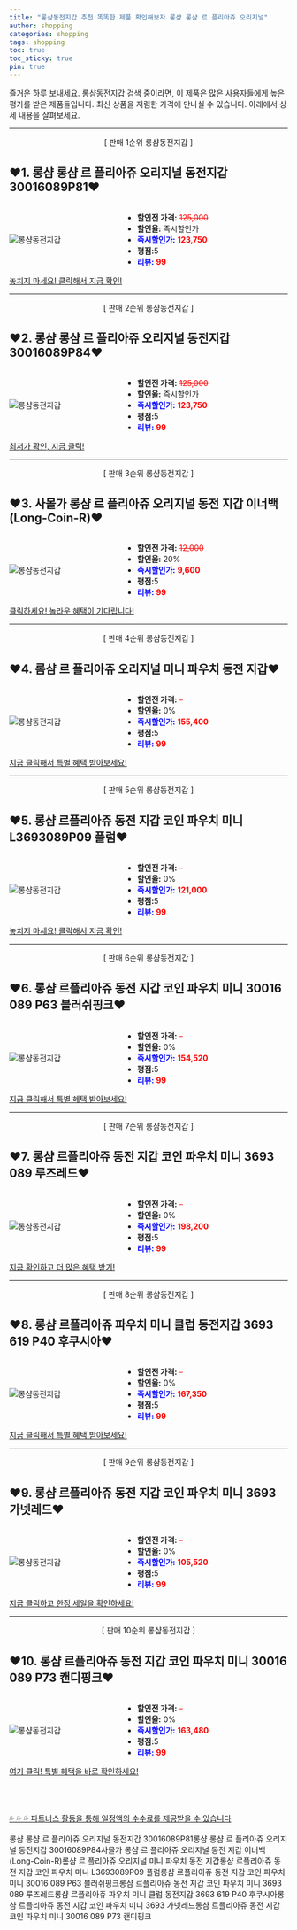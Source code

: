 ```yaml
---
title: "롱샴동전지갑 추천 똑똑한 제품 확인해보자 롱샴 롱샴 르 플리아쥬 오리지널"
author: shopping
categories: shopping
tags: shopping
toc: true
toc_sticky: true
pin: true
---
```

즐거운 하루 보내세요. 롱샴동전지갑 검색 중이라면, 이 제품은 많은 사용자들에게 높은 평가를 받은 제품들입니다. 최신 상품을 저렴한 가격에 만나실 수 있습니다. 아래에서 상세 내용을 살펴보세요.

---
<p class="toplist" style="margin: 0 auto; display: block; width: fit-content;">[ 판매 1순위 롱샴동전지갑 ]</p>

<h2><strong>❤️1. 롱샴 롱샴 르 플리아쥬 오리지널 동전지갑 30016089P81❤️</strong></h2>

<div style="display: flex; align-items: center;">
    <div style="flex: 0.4;">
        <img src="https://thumbnail7.coupangcdn.com/thumbnails/remote/230x230ex/image/vendor_inventory/b4f5/f8568075a2e7c1250ae67e7e1e806b49f9d0b6b0e42d7c7a10ce81f41ba2.jpg" alt="롱샴동전지갑" style="max-width: 100%;">
    </div>
    <div style="flex: 0.6; margin-left: 10px;">
        <ul>
            <li><strong>할인전 가격:</strong> <del style="color: red;">125,000</del></li>
            <li><strong>할인율:</strong> 즉시할인가</li>
            <li><span style='color:blue'><strong>즉시할인가:</strong></span> <span style='color:red'><strong>123,750</strong></span></li>
            <li><strong>평점:</strong>5</li>
            <li><span style='color:blue'><strong>리뷰:</strong></span> <span style='color:red'><strong>99</strong></span></li>
        </ul>
    </div>
</div>
<div class="center">
    <a href="https://selin100587001.github.io?lptag=AF9450613&subid=githubio&pageKey=8255364117&traceid=V0-153&itemId=23773231391&vendorItemId=90797485779" class="myButton">
        놓치지 마세요! 클릭해서 지금 확인!
    </a>
</div>


---
<p class="toplist" style="margin: 0 auto; display: block; width: fit-content;">[ 판매 2순위 롱샴동전지갑 ]</p>

<h2><strong>❤️2. 롱샴 롱샴 르 플리아쥬 오리지널 동전지갑 30016089P84❤️</strong></h2>

<div style="display: flex; align-items: center;">
    <div style="flex: 0.4;">
        <img src="https://thumbnail8.coupangcdn.com/thumbnails/remote/230x230ex/image/vendor_inventory/e41a/02aa435e22c13b896117863beb4b4552c75cc491320c105a63e014d7ed68.jpg" alt="롱샴동전지갑" style="max-width: 100%;">
    </div>
    <div style="flex: 0.6; margin-left: 10px;">
        <ul>
            <li><strong>할인전 가격:</strong> <del style="color: red;">125,000</del></li>
            <li><strong>할인율:</strong> 즉시할인가</li>
            <li><span style='color:blue'><strong>즉시할인가:</strong></span> <span style='color:red'><strong>123,750</strong></span></li>
            <li><strong>평점:</strong>5</li>
            <li><span style='color:blue'><strong>리뷰:</strong></span> <span style='color:red'><strong>99</strong></span></li>
        </ul>
    </div>
</div>
<div class="center">
    <a href="https://selin100587001.github.io?lptag=AF9450613&subid=githubio&pageKey=8255364111&traceid=V0-153&itemId=23773231356&vendorItemId=90797485763" class="myButton">
        최저가 확인, 지금 클릭!
    </a>
</div>


---
<p class="toplist" style="margin: 0 auto; display: block; width: fit-content;">[ 판매 3순위 롱샴동전지갑 ]</p>

<h2><strong>❤️3. 사몰가 롱샴 르 플리아쥬 오리지널 동전 지갑 이너백 (Long-Coin-R)❤️</strong></h2>

<div style="display: flex; align-items: center;">
    <div style="flex: 0.4;">
        <img src="https://thumbnail7.coupangcdn.com/thumbnails/remote/230x230ex/image/vendor_inventory/0929/a7f44ec38b36bf7e3aabebe3dff8e077975cbe9f769ee34be76cb8d65afc.jpg" alt="롱샴동전지갑" style="max-width: 100%;">
    </div>
    <div style="flex: 0.6; margin-left: 10px;">
        <ul>
            <li><strong>할인전 가격:</strong> <del style="color: red;">12,000</del></li>
            <li><strong>할인율:</strong> 20%</li>
            <li><span style='color:blue'><strong>즉시할인가:</strong></span> <span style='color:red'><strong>9,600</strong></span></li>
            <li><strong>평점:</strong>5</li>
            <li><span style='color:blue'><strong>리뷰:</strong></span> <span style='color:red'><strong>99</strong></span></li>
        </ul>
    </div>
</div>
<div class="center">
    <a href="https://selin100587001.github.io?lptag=AF9450613&subid=githubio&pageKey=8000276542&traceid=V0-153&itemId=22276633229&vendorItemId=89322265512" class="myButton">
        클릭하세요! 놀라운 혜택이 기다립니다!
    </a>
</div>


---
<p class="toplist" style="margin: 0 auto; display: block; width: fit-content;">[ 판매 4순위 롱샴동전지갑 ]</p>

<h2><strong>❤️4. 롬샴 르 플리아쥬 오리지널 미니 파우치 동전 지갑❤️</strong></h2>

<div style="display: flex; align-items: center;">
    <div style="flex: 0.4;">
        <img src="https://thumbnail9.coupangcdn.com/thumbnails/remote/230x230ex/image/vendor_inventory/741d/9134440fc5a1dc7a65bbc949aade9d3d30c56aa3ef946615bad446dbdd5d.jpg" alt="롱샴동전지갑" style="max-width: 100%;">
    </div>
    <div style="flex: 0.6; margin-left: 10px;">
        <ul>
            <li><strong>할인전 가격:</strong> <del style="color: red;">-</del></li>
            <li><strong>할인율:</strong> 0%</li>
            <li><span style='color:blue'><strong>즉시할인가:</strong></span> <span style='color:red'><strong>155,400</strong></span></li>
            <li><strong>평점:</strong>5</li>
            <li><span style='color:blue'><strong>리뷰:</strong></span> <span style='color:red'><strong>99</strong></span></li>
        </ul>
    </div>
</div>
<div class="center">
    <a href="https://selin100587001.github.io?lptag=AF9450613&subid=githubio&pageKey=7670638093&traceid=V0-153&itemId=20461323867&vendorItemId=87540998271" class="myButton">
        지금 클릭해서 특별 혜택 받아보세요!
    </a>
</div>


---
<p class="toplist" style="margin: 0 auto; display: block; width: fit-content;">[ 판매 5순위 롱샴동전지갑 ]</p>

<h2><strong>❤️5. 롱샴 르플리아쥬 동전 지갑 코인 파우치 미니 L3693089P09 플럼❤️</strong></h2>

<div style="display: flex; align-items: center;">
    <div style="flex: 0.4;">
        <img src="https://thumbnail10.coupangcdn.com/thumbnails/remote/230x230ex/image/vendor_inventory/895c/e78714ed8588b8bf2be1817671b3c5ec48406319f0853052d75afe829295.jpeg" alt="롱샴동전지갑" style="max-width: 100%;">
    </div>
    <div style="flex: 0.6; margin-left: 10px;">
        <ul>
            <li><strong>할인전 가격:</strong> <del style="color: red;">-</del></li>
            <li><strong>할인율:</strong> 0%</li>
            <li><span style='color:blue'><strong>즉시할인가:</strong></span> <span style='color:red'><strong>121,000</strong></span></li>
            <li><strong>평점:</strong>5</li>
            <li><span style='color:blue'><strong>리뷰:</strong></span> <span style='color:red'><strong>99</strong></span></li>
        </ul>
    </div>
</div>
<div class="center">
    <a href="https://selin100587001.github.io?lptag=AF9450613&subid=githubio&pageKey=7294524994&traceid=V0-153&itemId=18651636534&vendorItemId=85786481698" class="myButton">
        놓치지 마세요! 클릭해서 지금 확인!
    </a>
</div>


---
<p class="toplist" style="margin: 0 auto; display: block; width: fit-content;">[ 판매 6순위 롱샴동전지갑 ]</p>

<h2><strong>❤️6. 롱샴 르플리아쥬 동전 지갑 코인 파우치 미니 30016 089 P63 블러쉬핑크❤️</strong></h2>

<div style="display: flex; align-items: center;">
    <div style="flex: 0.4;">
        <img src="https://thumbnail6.coupangcdn.com/thumbnails/remote/230x230ex/image/vendor_inventory/192a/bc77dd79b1d43625a496485b49acc766af77a0f3478fe31d2b7dcd342ce8.jpeg" alt="롱샴동전지갑" style="max-width: 100%;">
    </div>
    <div style="flex: 0.6; margin-left: 10px;">
        <ul>
            <li><strong>할인전 가격:</strong> <del style="color: red;">-</del></li>
            <li><strong>할인율:</strong> 0%</li>
            <li><span style='color:blue'><strong>즉시할인가:</strong></span> <span style='color:red'><strong>154,520</strong></span></li>
            <li><strong>평점:</strong>5</li>
            <li><span style='color:blue'><strong>리뷰:</strong></span> <span style='color:red'><strong>99</strong></span></li>
        </ul>
    </div>
</div>
<div class="center">
    <a href="https://selin100587001.github.io?lptag=AF9450613&subid=githubio&pageKey=7294524962&traceid=V0-153&itemId=18651636247&vendorItemId=85786481541" class="myButton">
        지금 클릭해서 특별 혜택 받아보세요!
    </a>
</div>


---
<p class="toplist" style="margin: 0 auto; display: block; width: fit-content;">[ 판매 7순위 롱샴동전지갑 ]</p>

<h2><strong>❤️7. 롱샴 르플리아쥬 동전 지갑 코인 파우치 미니 3693 089 루즈레드❤️</strong></h2>

<div style="display: flex; align-items: center;">
    <div style="flex: 0.4;">
        <img src="https://thumbnail7.coupangcdn.com/thumbnails/remote/230x230ex/image/vendor_inventory/0e6b/2c9187677b0d69db58f86b3aee084437bf6302e22d8ecf4f4d592c51f696.jpeg" alt="롱샴동전지갑" style="max-width: 100%;">
    </div>
    <div style="flex: 0.6; margin-left: 10px;">
        <ul>
            <li><strong>할인전 가격:</strong> <del style="color: red;">-</del></li>
            <li><strong>할인율:</strong> 0%</li>
            <li><span style='color:blue'><strong>즉시할인가:</strong></span> <span style='color:red'><strong>198,200</strong></span></li>
            <li><strong>평점:</strong>5</li>
            <li><span style='color:blue'><strong>리뷰:</strong></span> <span style='color:red'><strong>99</strong></span></li>
        </ul>
    </div>
</div>
<div class="center">
    <a href="https://selin100587001.github.io?lptag=AF9450613&subid=githubio&pageKey=7294524798&traceid=V0-153&itemId=18651635295&vendorItemId=85786480670" class="myButton">
        지금 확인하고 더 많은 혜택 받기!
    </a>
</div>


---
<p class="toplist" style="margin: 0 auto; display: block; width: fit-content;">[ 판매 8순위 롱샴동전지갑 ]</p>

<h2><strong>❤️8. 롱샴 르플리아쥬 파우치 미니 클럽 동전지갑 3693 619 P40 후쿠시아❤️</strong></h2>

<div style="display: flex; align-items: center;">
    <div style="flex: 0.4;">
        <img src="https://thumbnail10.coupangcdn.com/thumbnails/remote/230x230ex/image/vendor_inventory/2466/3c692163abae995da8138f9990d1f920b709504c4328975aec5197427a91.jpeg" alt="롱샴동전지갑" style="max-width: 100%;">
    </div>
    <div style="flex: 0.6; margin-left: 10px;">
        <ul>
            <li><strong>할인전 가격:</strong> <del style="color: red;">-</del></li>
            <li><strong>할인율:</strong> 0%</li>
            <li><span style='color:blue'><strong>즉시할인가:</strong></span> <span style='color:red'><strong>167,350</strong></span></li>
            <li><strong>평점:</strong>5</li>
            <li><span style='color:blue'><strong>리뷰:</strong></span> <span style='color:red'><strong>99</strong></span></li>
        </ul>
    </div>
</div>
<div class="center">
    <a href="https://selin100587001.github.io?lptag=AF9450613&subid=githubio&pageKey=7294525598&traceid=V0-153&itemId=18651639237&vendorItemId=85786485120" class="myButton">
        지금 클릭해서 특별 혜택 받아보세요!
    </a>
</div>


---
<p class="toplist" style="margin: 0 auto; display: block; width: fit-content;">[ 판매 9순위 롱샴동전지갑 ]</p>

<h2><strong>❤️9. 롱샴 르플리아쥬 동전 지갑 코인 파우치 미니 3693 가넷레드❤️</strong></h2>

<div style="display: flex; align-items: center;">
    <div style="flex: 0.4;">
        <img src="https://thumbnail8.coupangcdn.com/thumbnails/remote/230x230ex/image/vendor_inventory/2235/ea610477dfe1c220a44022d6e9db87a7ebe878dfbc5ed569b3fcf30bc20a.jpeg" alt="롱샴동전지갑" style="max-width: 100%;">
    </div>
    <div style="flex: 0.6; margin-left: 10px;">
        <ul>
            <li><strong>할인전 가격:</strong> <del style="color: red;">-</del></li>
            <li><strong>할인율:</strong> 0%</li>
            <li><span style='color:blue'><strong>즉시할인가:</strong></span> <span style='color:red'><strong>105,520</strong></span></li>
            <li><strong>평점:</strong>5</li>
            <li><span style='color:blue'><strong>리뷰:</strong></span> <span style='color:red'><strong>99</strong></span></li>
        </ul>
    </div>
</div>
<div class="center">
    <a href="https://selin100587001.github.io?lptag=AF9450613&subid=githubio&pageKey=7294525022&traceid=V0-153&itemId=18651636605&vendorItemId=85786481839" class="myButton">
        지금 클릭하고 한정 세일을 확인하세요!
    </a>
</div>


---
<p class="toplist" style="margin: 0 auto; display: block; width: fit-content;">[ 판매 10순위 롱샴동전지갑 ]</p>

<h2><strong>❤️10. 롱샴 르플리아쥬 동전 지갑 코인 파우치 미니 30016 089 P73 캔디핑크❤️</strong></h2>

<div style="display: flex; align-items: center;">
    <div style="flex: 0.4;">
        <img src="https://thumbnail6.coupangcdn.com/thumbnails/remote/230x230ex/image/vendor_inventory/5825/5eb8ec0229a723114a7d14cfe69e78303c14d8cfb6b2dc20c23ec62af717.jpeg" alt="롱샴동전지갑" style="max-width: 100%;">
    </div>
    <div style="flex: 0.6; margin-left: 10px;">
        <ul>
            <li><strong>할인전 가격:</strong> <del style="color: red;">-</del></li>
            <li><strong>할인율:</strong> 0%</li>
            <li><span style='color:blue'><strong>즉시할인가:</strong></span> <span style='color:red'><strong>163,480</strong></span></li>
            <li><strong>평점:</strong>5</li>
            <li><span style='color:blue'><strong>리뷰:</strong></span> <span style='color:red'><strong>99</strong></span></li>
        </ul>
    </div>
</div>
<div class="center">
    <a href="https://selin100587001.github.io?lptag=AF9450613&subid=githubio&pageKey=7294525491&traceid=V0-153&itemId=18651638581&vendorItemId=85786484442" class="myButton">
        여기 클릭! 특별 혜택을 바로 확인하세요!
    </a>
</div>

<br><br><br>[💦 💦 💦 파트너스 활동을 통해 일정액의 수수료를 제공받을 수 있습니다](https://link.coupang.com/a/bcpT2c)<br><br>롱샴 롱샴 르 플리아쥬 오리지널 동전지갑 30016089P81롱샴 롱샴 르 플리아쥬 오리지널 동전지갑 30016089P84사몰가 롱샴 르 플리아쥬 오리지널 동전 지갑 이너백 (Long-Coin-R)롬샴 르 플리아쥬 오리지널 미니 파우치 동전 지갑롱샴 르플리아쥬 동전 지갑 코인 파우치 미니 L3693089P09 플럼롱샴 르플리아쥬 동전 지갑 코인 파우치 미니 30016 089 P63 블러쉬핑크롱샴 르플리아쥬 동전 지갑 코인 파우치 미니 3693 089 루즈레드롱샴 르플리아쥬 파우치 미니 클럽 동전지갑 3693 619 P40 후쿠시아롱샴 르플리아쥬 동전 지갑 코인 파우치 미니 3693 가넷레드롱샴 르플리아쥬 동전 지갑 코인 파우치 미니 30016 089 P73 캔디핑크